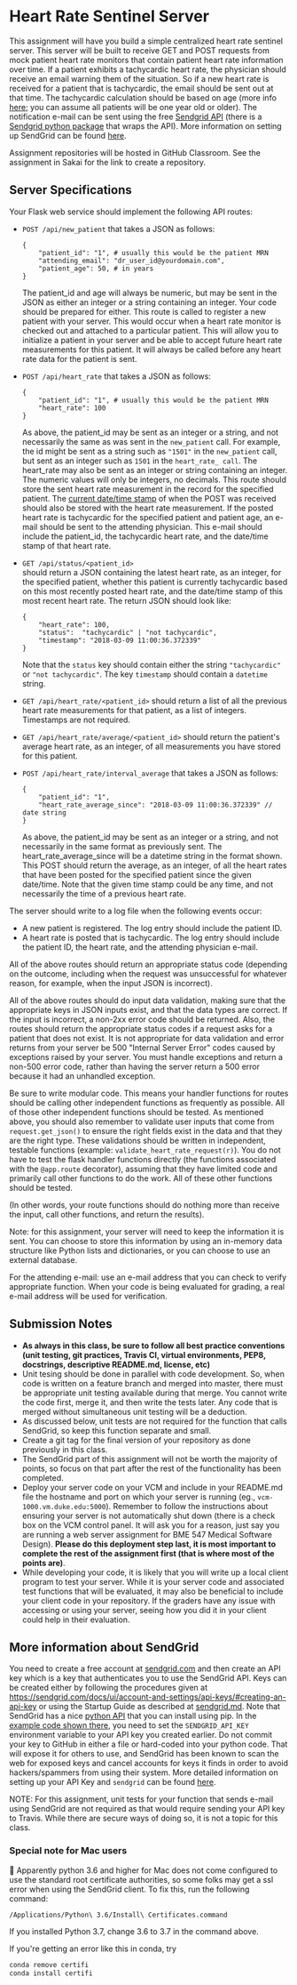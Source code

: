 # Heart Rate Sentinel Server
This assignment will have you build a simple centralized heart rate sentinel 
server. This server will be built to receive GET and POST requests from mock 
patient heart rate monitors that contain 
patient heart rate information over time. If a patient exhibits a tachycardic 
heart rate, the physician should receive an email warning them of the
situation. So if a new 
heart rate is received for a patient that is tachycardic, the email should be 
sent out at that time. The tachycardic calculation should be based on age 
(more info [here](https://en.wikipedia.org/wiki/Tachycardia); you can assume 
all patients will be one year old or older). The notification e-mail can 
be sent using the free [Sendgrid API](https://sendgrid.com/) (there is a 
[Sendgrid python package](https://github.com/sendgrid/sendgrid-python) that 
wraps the API).  More information on setting up SendGrid can be found 
[here](../Resources/WebServices/sendgrid.md).

Assignment repositories will be hosted in GitHub Classroom.  See the 
assignment in Sakai for the link to create a repository.

## Server Specifications

Your Flask web service should implement the following API routes:

* `POST /api/new_patient` that takes a JSON as follows:
  ```
  {
      "patient_id": "1", # usually this would be the patient MRN
      "attending_email": "dr_user_id@yourdomain.com", 
      "patient_age": 50, # in years
  }
  ```
  The patient_id and age will always be numeric, but may be sent in the JSON as 
  either an integer or a string containing an integer.  Your code should be 
  prepared for either.
  This route is called to register a new patient with your server.  This would
  occur when a heart rate monitor is checked out and attached 
  to a particular patient.  This will allow you to initialize a patient in
  your server and be able to accept future heart rate measurements for this 
  patient.  It will always be called before any heart rate data for the patient
  is sent.
   
* `POST /api/heart_rate` that takes a JSON as follows:
  ```
  {
      "patient_id": "1", # usually this would be the patient MRN
      "heart_rate": 100
  }
  ```
  As above, the patient_id may be sent as an integer or a string, and not 
  necessarily the same as was sent in the `new_patient` call.  For example, the
  id might be sent as a string such as `"1501"` in the `new_patient` call, but 
  sent as an integer such as `1501` in the `heart_rate_ call`.  The 
  heart_rate may also be sent as an integer or string containing an integer. 
  The numeric values will only be
  integers, no decimals.  This route should store the sent heart rate
  measurement in the record for the specified patient.  The 
  [current date/time stamp](https://stackoverflow.com/questions/415511/how-to-get-current-time-in-python) 
  of when the POST was received should also be stored with the heart rate
  measurement.  If the posted heart rate is tachycardic for the specified 
  patient and patient age, an e-mail should be sent to the attending physician. 
  This e-mail should include the patient_id, the tachycardic heart rate, and 
  the date/time stamp of that heart rate.
  
* `GET /api/status/<patient_id>`  
  should return a JSON containing the latest heart rate, as an integer, for the
  specified patient, whether this patient is 
  currently tachycardic based on this most recently posted heart rate, and 
  the date/time stamp of this most recent heart rate.  The return JSON
  should look like:
  ```
  {
      "heart_rate": 100,
      "status":  "tachycardic" | "not tachycardic",
      "timestamp": "2018-03-09 11:00:36.372339"  
  }
  ```
   Note that the `status` key should contain either the string `"tachycardic"` or
   `"not tachycardic"`.  The key `timestamp` should contain a `datetime` string.
 
* `GET /api/heart_rate/<patient_id>` should return a list of all the previous 
  heart rate measurements for that patient, as a list of integers.  Timestamps 
  are not required.

* `GET /api/heart_rate/average/<patient_id>` should return the patient's 
  average heart rate, as an integer, of all measurements you have stored for 
  this patient.
 
* `POST /api/heart_rate/interval_average` that takes a JSON as follows: 
  ```
  {
      "patient_id": "1",
      "heart_rate_average_since": "2018-03-09 11:00:36.372339" // date string
  }
  ```
  As above, the patient_id may be sent as an integer or a string, and not 
  necessarily in the same format as previously sent.  The
  heart_rate_average_since will be a datetime string in the format shown.
  This POST should return the average, as an integer, of all the heart rates that have been
  posted for the specified patient since the given date/time.  Note that
  the given time stamp could be any time, and not necessarily the time of a 
  previous heart rate.
  
The server should write to a log file when the following events occur:
* A new patient is registered.  The log entry should include the patient ID.
* A heart rate is posted that is tachycardic.  The log entry should include the 
patient ID, the heart rate, and the attending physician e-mail.

All of the above routes should return an appropriate status code (depending on
the outcome, including when the request was unsuccessful for whatever reason,
for example, when the input JSON is incorrect).

All of the above routes should do input data validation, making sure that
the appropriate keys in JSON inputs exist, and that the data types are
correct.  If the input is incorrect, a non-2xx error code should be returned.  Also, 
the routes should return the appropriate status codes if a 
request asks for a patient that does not exist.  It is not appropriate for data
validation and error returns from your server be 500 "Internal Server Error" 
codes caused by exceptions
raised by your server.  You must handle exceptions and return a non-500 error code, 
rather than having the server return a 500 error because it had an unhandled 
exception.
  
Be sure to write modular code. This means your handler 
functions for routes should be calling other independent functions as 
frequently as possible. All of those other independent functions 
should be tested. As mentioned above, you should also remember to validate user 
inputs that come 
from `request.get_json()` to ensure the right fields exist in the data and 
that they are the right type. These validations should be written in 
independent, testable functions (example:  `validate_heart_rate_request(r)`).
You do not have to test the flask 
handler functions directly (the functions associated with the `@app.route` 
decorator), assuming that they have limited code and primarily call other
functions to do the work.  All of these other functions should be tested.  

(In other words, your route functions should do nothing more than receive
the input, call other functions, and return the results).

Note: for this assignment, your server will need to keep the information
it is sent.  You can choose to store this information by using an in-memory
data structure like Python lists and dictionaries, or you can choose to use
an external database.

For the attending e-mail:  use an e-mail address that you can check to verify
appropriate function.  When your code is being evaluated for grading, a real 
e-mail address will be used for verification.  

## Submission Notes
- __As always in this class, be sure to follow all best practice conventions 
(unit testing, git practices, Travis CI, virtual environments, PEP8, 
docstrings, descriptive README.md, license, etc)__
- Unit tesing should be done in parallel with code development.  So, when code
is written on a feature branch and merged into master, there must be
appropriate unit testing available during that merge.  You cannot write the
code first, merge it, and then write the tests later.  Any code that is merged
without simultaneous unit testing will be a deduction.
- As discussed below, unit tests are not required for the function that calls 
SendGrid, so keep this function separate and small.
- Create a git tag for the final version of your repository as done previously 
in this class.
- The SendGrid part of this assignment will not be worth the majority of 
points, so focus on that part after the rest of the functionality has been 
completed.
- Deploy your server code on your VCM and include in your README.md file the 
hostname and port on which your server is running (eg., 
`vcm-1000.vm.duke.edu:5000`).  Remember to 
follow the instructions about ensuring your server is not automatically
shut down (there is a check box on the VCM control panel. It will ask you for a 
reason, just say you are running a web server assignment for BME 547 
Medical Software Design). __Please do this deployment step last, it is most 
important to complete the rest of the assignment first (that is where most of 
the points are)__.
- While developing your code, it is likely that you will write up a local
client program to test your server.  While it is your server code and 
associated test functions that will be evaluated, it may also be beneficial to
include your client code in your repository.  If the graders have any issue
with accessing or using your server, seeing how you did it in your client 
could help in their evaluation.  

## More information about SendGrid
You need to create a free account at [sendgrid.com](https://sendgrid.com) and 
then create an API key which is a key that authenticates you to use the 
SendGrid API. Keys can be created either by following the procedures given at 
<https://sendgrid.com/docs/ui/account-and-settings/api-keys/#creating-an-api-key>
or using the Startup Guide as described at 
[sendgrid.md](../Resources/WebServices/sendgrid.md).  Note that 
SendGrid has a nice [python API](https://github.com/sendgrid/sendgrid-python) 
that you can install using pip. In the 
[example code shown there](https://github.com/sendgrid/sendgrid-python#quick-start), 
you need to set the `SENDGRID_API_KEY` environment variable to your API key 
you created earlier. Do not commit your key to GitHub in either a file or 
hard-coded into your python code.  That will expose 
it for others to use, and SendGrid has been known to scan the web for exposed
keys and cancel accounts for keys it finds in order to avoid hackers/spammers 
from using their system.  More detailed information on setting up your API Key
and `sendgrid` can be found [here](../Resources/WebServices/sendgrid.md).

NOTE:  For this assignment, unit tests for your function that sends e-mail
using SendGrid are not required as that would require sending your API key to
Travis.  While there are secure ways of doing so, it is not a topic for this
class.

### Special note for Mac users
:eyes: Apparently python 3.6 and higher for Mac does not come configured to use the 
standard root certificate authorities, so some folks may get a ssl error when 
using the SendGrid client. To fix this, run the following command:

```
/Applications/Python\ 3.6/Install\ Certificates.command
```

If you installed Python 3.7, change 3.6 to 3.7 in the command above.

If you're getting an error like this in conda, try 
```sh
conda remove certifi
conda install certifi
```